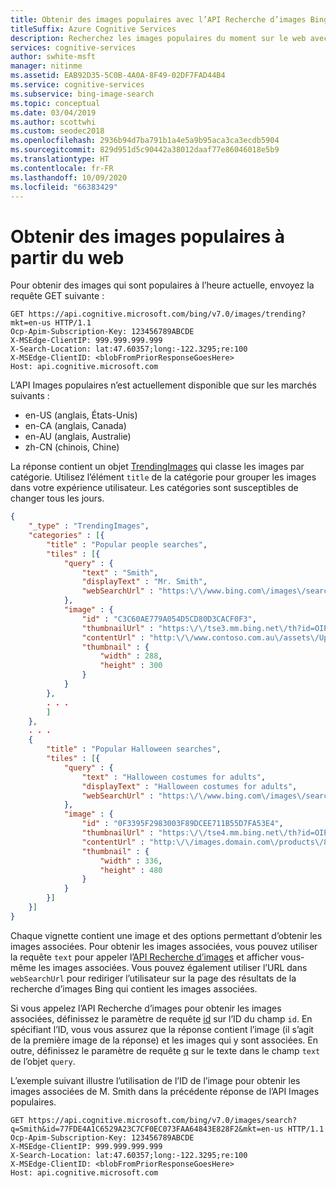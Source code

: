 ```yaml
---
title: Obtenir des images populaires avec l’API Recherche d’images Bing
titleSuffix: Azure Cognitive Services
description: Recherchez les images populaires du moment sur le web avec l’API Recherche d’images Bing.
services: cognitive-services
author: swhite-msft
manager: nitinme
ms.assetid: EAB92D35-5C0B-4A0A-8F49-02DF7FAD44B4
ms.service: cognitive-services
ms.subservice: bing-image-search
ms.topic: conceptual
ms.date: 03/04/2019
ms.author: scottwhi
ms.custom: seodec2018
ms.openlocfilehash: 2936b94d7ba791b1a4e5a9b95aca3ca3ecdb5904
ms.sourcegitcommit: 829d951d5c90442a38012daaf77e86046018e5b9
ms.translationtype: HT
ms.contentlocale: fr-FR
ms.lasthandoff: 10/09/2020
ms.locfileid: "66383429"
---
```

# <a name="get-trending-images-from-the-web"></a>Obtenir des images populaires à partir du web

Pour obtenir des images qui sont populaires à l’heure actuelle, envoyez la requête GET suivante :  

```
GET https://api.cognitive.microsoft.com/bing/v7.0/images/trending?mkt=en-us HTTP/1.1  
Ocp-Apim-Subscription-Key: 123456789ABCDE  
X-MSEdge-ClientIP: 999.999.999.999  
X-Search-Location: lat:47.60357;long:-122.3295;re:100  
X-MSEdge-ClientID: <blobFromPriorResponseGoesHere>  
Host: api.cognitive.microsoft.com  
```  

L’API Images populaires n’est actuellement disponible que sur les marchés suivants :  

- en-US (anglais, États-Unis)  
- en-CA (anglais, Canada)  
- en-AU (anglais, Australie)  
- zh-CN (chinois, Chine)

La réponse contient un objet [TrendingImages](https://docs.microsoft.com/rest/api/cognitiveservices-bingsearch/bing-images-api-v7-reference#trendingimages) qui classe les images par catégorie. Utilisez l’élément `title` de la catégorie pour grouper les images dans votre expérience utilisateur. Les catégories sont susceptibles de changer tous les jours.  

```json
{
    "_type" : "TrendingImages",  
    "categories" : [{  
        "title" : "Popular people searches",  
        "tiles" : [{  
            "query" : {  
                "text" : "Smith",  
                "displayText" : "Mr. Smith",  
                "webSearchUrl" : "https:\/\/www.bing.com\/images\/search?q=smith&FORM=..."
            },  
            "image" : {  
                "id" : "C3C60AE779A054D5CD80D3CACF0F3",  
                "thumbnailUrl" : "https:\/\/tse3.mm.bing.net\/th?id=OIP.M2532...",  
                "contentUrl" : "http:\/\/www.contoso.com.au\/assets\/Uploads\/smith-SH01.jpg",  
                "thumbnail" : {  
                    "width" : 288,  
                    "height" : 300  
                }  
            }  
        },  
        . . .  
        ]  
    },  
    . . .  
    {  
        "title" : "Popular Halloween searches",  
        "tiles" : [{  
            "query" : {  
                "text" : "Halloween costumes for adults",  
                "displayText" : "Halloween costumes for adults",  
                "webSearchUrl" : "https:\/\/www.bing.com\/images\/search?q=Halloween+costumes..."
            },  
            "image" : {  
                "id" : "0F3395F2983003F89DCEE711B55D7FA53E4",  
                "thumbnailUrl" : "https:\/\/tse4.mm.bing.net\/th?id=OIP.Me429c...",  
                "contentUrl" : "http:\/\/images.domain.com\/products\/8179\/1-1\/adult-squirrel...",  
                "thumbnail" : {  
                    "width" : 336,  
                    "height" : 480  
                }  
            }  
        }]  
    }]  
}  
```  

Chaque vignette contient une image et des options permettant d’obtenir les images associées. Pour obtenir les images associées, vous pouvez utiliser la requête `text` pour appeler l’[API Recherche d’images](./search-the-web.md) et afficher vous-même les images associées. Vous pouvez également utiliser l’URL dans `webSearchUrl` pour rediriger l’utilisateur sur la page des résultats de la recherche d’images Bing qui contient les images associées.

Si vous appelez l’API Recherche d’images pour obtenir les images associées, définissez le paramètre de requête [id](https://docs.microsoft.com/rest/api/cognitiveservices-bingsearch/bing-images-api-v7-reference#id) sur l’ID du champ `id`. En spécifiant l’ID, vous vous assurez que la réponse contient l’image (il s’agit de la première image de la réponse) et les images qui y sont associées. En outre, définissez le paramètre de requête [q](https://docs.microsoft.com/rest/api/cognitiveservices-bingsearch/bing-images-api-v7-reference) sur le texte dans le champ `text` de l’objet `query`.

L’exemple suivant illustre l’utilisation de l’ID de l’image pour obtenir les images associées de M. Smith dans la précédente réponse de l’API Images populaires.

```  
GET https://api.cognitive.microsoft.com/bing/v7.0/images/search?q=Smith&id=77FDE4A1C6529A23C7CF0EC073FAA64843E828F2&mkt=en-us HTTP/1.1  
Ocp-Apim-Subscription-Key: 123456789ABCDE  
X-MSEdge-ClientIP: 999.999.999.999  
X-Search-Location: lat:47.60357;long:-122.3295;re:100  
X-MSEdge-ClientID: <blobFromPriorResponseGoesHere>  
Host: api.cognitive.microsoft.com  
```  
